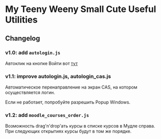 # My Teeny Weeny Small Cute Useful Utilities

## Changelog 

### v1.0: add `autologin.js`
Автоклик на кнопке Войти вот [тут](https://cas.spbstu.ru/login)

### v1.1: improve autologin.js, autologin_cas.js
Автоматическое перенаправление на экран CAS, на котором осуществляется логин. 

Если не работает, попробуйте разрешить Popup Windows.

### v1.2: add `moodle_courses_order.js`
Возможность drag'n'drop'ать курсы в списке курсов в Мудле справа. 
При следующих открытиях курсы будут в том же порядке.